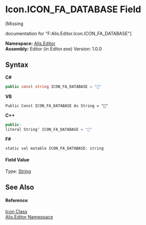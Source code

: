 # Icon.ICON_FA_DATABASE Field
 

\[Missing <summary> documentation for "F:Alis.Editor.Icon.ICON_FA_DATABASE"\]

**Namespace:**&nbsp;<a href="b150ade4-39de-a232-5f06-d3cdc1b2c538">Alis.Editor</a><br />**Assembly:**&nbsp;Editor (in Editor.exe) Version: 1.0.0

## Syntax

**C#**<br />
``` C#
public const string ICON_FA_DATABASE = ""
```

**VB**<br />
``` VB
Public Const ICON_FA_DATABASE As String = ""
```

**C++**<br />
``` C++
public:
literal String^ ICON_FA_DATABASE = ""
```

**F#**<br />
``` F#
static val mutable ICON_FA_DATABASE: string
```


#### Field Value
Type: <a href="https://docs.microsoft.com/dotnet/api/system.string" target="_blank">String</a>

## See Also


#### Reference
<a href="cc0f883c-67f8-f772-c6d7-a60b129f22a7">Icon Class</a><br /><a href="b150ade4-39de-a232-5f06-d3cdc1b2c538">Alis.Editor Namespace</a><br />